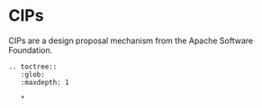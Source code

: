 # CIPs

CIPs are a design proposal mechanism from the Apache Software Foundation.

```eval_rst
.. toctree::
   :glob:
   :maxdepth: 1

   *
```
